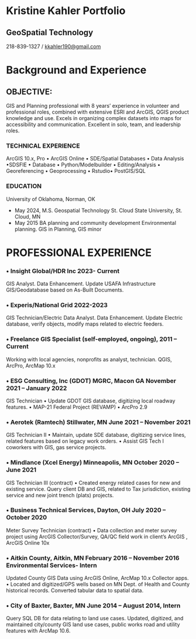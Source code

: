 # Kristine Kahler Portfolio
## GeoSpatial Technology 
218-839-1327 / kkahler190@gmail.com

# Background and Experience
## OBJECTIVE: 
GIS and Planning professional with 8 years’ experience in volunteer and professional roles, combined with extensive ESRI and ArcGIS, QGIS product knowledge and use. Excels in organizing complex datasets into maps for accessibility and communication. Excellent in solo, team, and leadership roles. 
### TECHNICAL EXPERIENCE
ArcGIS 10.x, Pro • ArcGIS Online • SDE/Spatial Databases • Data Analysis •SDSFIE • Database • Python/Modelbuilder • Editing/Analysis • Georeferencing • Geoprocessing • Rstudio• PostGIS/SQL
### EDUCATION 
University of Oklahoma, Norman, OK 
- May 2024, M.S. Geospatial Technology
St. Cloud State University, St. Cloud, MN
- May 2015 BA planning and community development Environmental planning. GIS in Planning, GIS minor 
# PROFESSIONAL EXPERIENCE
### • Insight Global/HDR Inc 2023- Current 
GIS Analyst. Data Enhancement.  Update USAFA Infrastructure GIS/Geodatabase based on As-Built Documents. 
### • Experis/National Grid 2022-2023
GIS Technician/Electric Data Analyst. Data Enhancement.  Update Electric database, verify objects, modify maps related to electric feeders. 
### • Freelance GIS Specialist (self-employed, ongoing), 2011 – Current 
Working with local agencies, nonprofits as analyst, technician. QGIS, ArcPro, ArcMap 10.x
### • ESG Consulting, Inc (GDOT) MGRC, Macon GA November 2021 – January 2022
 GIS Technician • Update GDOT GIS database, digitizing local roadway features. • MAP-21 Federal Project (REVAMP) • ArcPro 2.9 
### • Aerotek (Ramtech) Stillwater, MN June 2021 – November 2021 
GIS Technician II • Maintain, update SDE database, digitizing service lines, related features based on legacy work orders. • Assist GIS Tech I coworkers with GIS, gas service projects. 
### • Mindlance (Xcel Energy) Minneapolis, MN October 2020 – June 2021 
GIS Technician III (contract) • Created energy related cases for new and existing service. Query client DB and GIS, related to Tax jurisdiction, existing service and new joint trench (plats) projects. 
### • Business Technical Services, Dayton, OH July 2020 – October 2020 
Meter Survey Technician (contract) • Data collection and meter survey project using ArcGIS Collector/Survey, QA/QC field work in client’s ArcGIS , ArcGIS Online 10x 
### • Aitkin County, Aitkin, MN February 2016 – November 2016 Environmental Services- Intern 
 Updated County GIS Data using ArcGIS Online, ArcMap 10.x Collector apps. • Located and digitized/GPS wells based on MN Dept. of Health and County historical records. Converted tabular data to spatial data. 
### • City of Baxter, Baxter, MN June 2014 – August 2014, Intern 
Query SQL DB for data relating to land use cases. Updated, digitized, and maintained city/county GIS land use cases, public works road and utility features with ArcMap 10.6.
